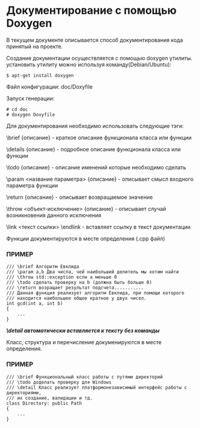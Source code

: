 # Документирование с помощью Doxygen

В текущем документе описывается способ документирования кода принятый на проекте.

Создание документации осуществляется с помощью doxygen утилиты.
установить утилиту можно используя команду(Debian/Ubuntu):

    $ apt-get install doxygen

Файл конфигурации: doc/Doxyfile 

Запуск генерации:

    # cd doc
    # doxygen Doxyfile

Для документирования необходимо использовать следующие тэги:
 
\brief {описание} - краткое описание функционала класса или функции

\details {описание} - подробное описание функционала класса или функции

\todo {описание} - описание именений которые необходимо сделать

\param <название параметра> {описание} - описывает смысл входного параметра функции

\return {описание} - описывает возвращаемое значение

\throw <объект-исключение> {описание} - описывает случай возникновения данного исключения 

\link <текст ссылки> \endlink - вставляет ссылку в текст документации

Функции документируются в месте определения (.cpp файл)

### ПРИМЕР

    /// \brief Алгоритм Евклида
    /// \param a,b Два числа, чей наибольший делитель мы хотим найти
    /// \throw std::exception если a меньше 0
    /// \todo сделать проверку на b (должна быть больше 0)
    /// \return возращает результат подсчета...........
    /// Данная функция реализует алгоритм Евклида, при помощи которого
    /// находится наибольшее общее кратное у двух чисел.
    int gcd(int a, int b) 
    {
        ...
    }
    
***\detail автоматически вставляется к тексту без команды***


Класс, структура и перечисление докуменируются в месте определения.

### ПРИМЕР

    /// \brief Функциональный класс работы с путями директорий
    /// \todo доделать проверку для Windows
    /// \detail Класс реализует платформонезависимый интерфейс работы с директориями, 
    /// их создание, валидации и тд.
    class Directory: public Path 
    {
        ...
    }


